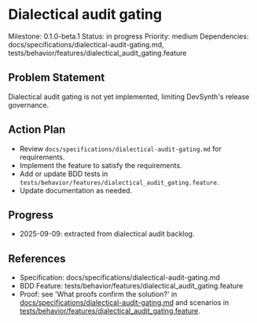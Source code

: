 # Dialectical audit gating
Milestone: 0.1.0-beta.1
Status: in progress
Priority: medium
Dependencies: docs/specifications/dialectical-audit-gating.md, tests/behavior/features/dialectical_audit_gating.feature

## Problem Statement
Dialectical audit gating is not yet implemented, limiting DevSynth's release governance.

## Action Plan
- Review `docs/specifications/dialectical-audit-gating.md` for requirements.
- Implement the feature to satisfy the requirements.
- Add or update BDD tests in `tests/behavior/features/dialectical_audit_gating.feature`.
- Update documentation as needed.

## Progress
- 2025-09-09: extracted from dialectical audit backlog.

## References
- Specification: docs/specifications/dialectical-audit-gating.md
- BDD Feature: tests/behavior/features/dialectical_audit_gating.feature
- Proof: see 'What proofs confirm the solution?' in [docs/specifications/dialectical-audit-gating.md](../docs/specifications/dialectical-audit-gating.md) and scenarios in [tests/behavior/features/dialectical_audit_gating.feature](../tests/behavior/features/dialectical_audit_gating.feature).
